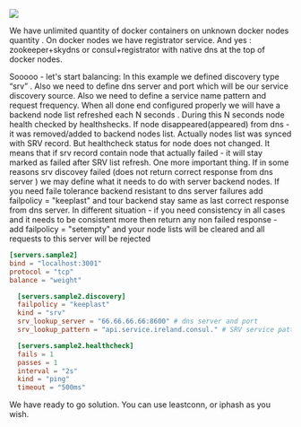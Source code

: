 ![](http://i.piccy.info/i9/c1ab436d6c65f957c29ff26d3ca7cc17/1465913811/28400/1043487/srv.png)

We have unlimited quantity of docker containers on unknown docker nodes quantity .
On docker nodes we have registrator service.
And yes : zookeeper+skydns or consul+registrator with native dns at the top of docker nodes.

Sooooo - let's start balancing:
In this example we defined discovery type “srv” . Also we need to define dns server and port which will be our service discovery source. Also we need to define a service name pattern and request frequency. When all done end configured properly we will have a backend node list refreshed each N seconds . During this N seconds node health checked by healthshecks. If node disappeared(appeared) from dns - it was removed/added to backend nodes list. Actually nodes list was synced with SRV record. But healthcheck status for node does not changed. It means that if srv record contain node that actually failed - it will stay marked as failed after SRV list refresh. 
One more important thing.  If in some reasons srv discovey failed (does not return correct response from dns server ) we may define what it needs to do with server backend nodes. If you need faile tolerance backend resistant to dns server failures add failpolicy = "keeplast" and tour backend stay same as last correct response from dns server.  In different situation - if you need consistency in all cases and it needs to be consistent more then return any non failed response -  add failpolicy = "setempty" and your node lists will be cleared and all requests to this server will be rejected

```toml
[servers.sample2]
bind = "localhost:3001"
protocol = "tcp"
balance = "weight"

  [servers.sample2.discovery]
  failpolicy = "keeplast"
  kind = "srv"
  srv_lookup_server = "66.66.66.66:8600" # dns server and port
  srv_lookup_pattern = "api.service.ireland.consul." # SRV service pattern 

  [servers.sample2.healthcheck]
  fails = 1                      
  passes = 1
  interval = "2s"                
  kind = "ping"
  timeout = "500ms" 
```

We have ready to go solution. You can use leastconn, or iphash as you wish.
